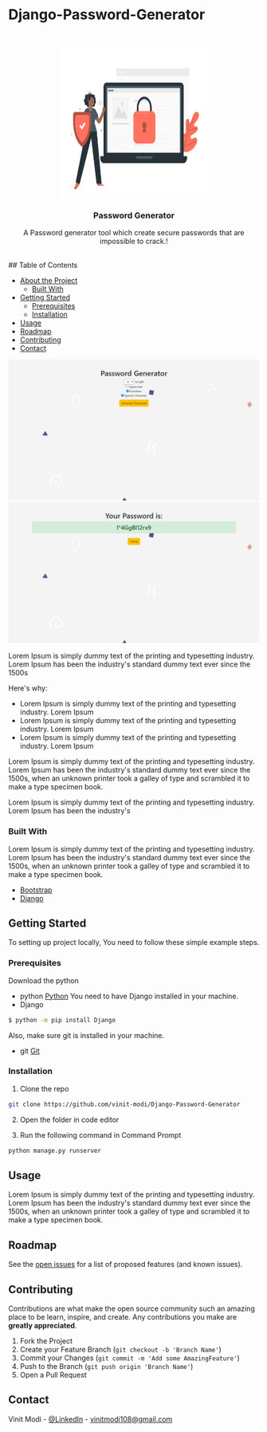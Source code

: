 # Django-Password-Generator

<!-- PROJECT LOGO -->
<br />
<p align="center">
  <a href="https://github.com/vinit-modi/Django-Password-Generator">
    <img src="./static/logo.svg" alt="Logo" width="300" height="300">
  </a>

  <h3 align="center">Password Generator</h3>

  <p align="center">
    A Password generator tool which create secure passwords that are impossible to crack.!
    <br />
  </p>
</p>

<!-- TABLE OF CONTENTS -->
<br>
## Table of Contents

* [About the Project](#about-the-project)
  * [Built With](#built-with)
* [Getting Started](#getting-started)
  * [Prerequisites](#prerequisites)
  * [Installation](#installation)
* [Usage](#usage)
* [Roadmap](#roadmap)
* [Contributing](#contributing)
* [Contact](#contact)

[![Product Name Screen Shot][product-screenshot]](https://github.com/vinit-modi/Django-Password-Generator/blob/master/static/screenshot1.jpg)
[![Product Name Screen Shot][product-screenshot-2]](https://github.com/vinit-modi/Django-Password-Generator/blob/master/static/screenshot2.jpg)


[product-screenshot]: /static/screenshot1.jpg
[product-screenshot-2]: /static/screenshot2.jpg


Lorem Ipsum is simply dummy text of the printing and typesetting industry. Lorem Ipsum has been the industry's standard dummy text ever since the 1500s

Here's why:
* Lorem Ipsum is simply dummy text of the printing and typesetting industry. Lorem Ipsum
* Lorem Ipsum is simply dummy text of the printing and typesetting industry. Lorem Ipsum
* Lorem Ipsum is simply dummy text of the printing and typesetting industry. Lorem Ipsum

Lorem Ipsum is simply dummy text of the printing and typesetting industry. Lorem Ipsum has been the industry's standard dummy text ever since the 1500s, when an unknown printer took a galley of type and scrambled it to make a type specimen book. 

Lorem Ipsum is simply dummy text of the printing and typesetting industry. Lorem Ipsum has been the industry's

### Built With
Lorem Ipsum is simply dummy text of the printing and typesetting industry. Lorem Ipsum has been the industry's standard dummy text ever since the 1500s, when an unknown printer took a galley of type and scrambled it to make a type specimen book.
* [Bootstrap](https://getbootstrap.com)
* [Django](https://www.djangoproject.com/)

<!-- GETTING STARTED -->
## Getting Started

To setting up project locally, You need to follow these simple example steps.

### Prerequisites

Download the python
* python
[Python](https://www.python.org/downloads/)
You need to have Django installed in your machine.
* Django
```sh
$ python -m pip install Django
```
Also, make sure git is installed in your machine.
* git
[Git](https://git-scm.com/book/en/v2/Getting-Started-Installing-Git)

### Installation

1. Clone the repo
```sh
git clone https://github.com/vinit-modi/Django-Password-Generator
```
2. Open the folder in code editor

3. Run the following command in Command Prompt
```sh
python manage.py runserver
```
<!-- USAGE EXAMPLES -->
## Usage

Lorem Ipsum is simply dummy text of the printing and typesetting industry. Lorem Ipsum has been the industry's standard dummy text ever since the 1500s, when an unknown printer took a galley of type and scrambled it to make a type specimen book.


<!-- ROADMAP -->
## Roadmap

See the [open issues](https://github.com/vinit-modi/Django-Password-Generator/issues) for a list of proposed features (and known issues).



<!-- CONTRIBUTING -->
## Contributing

Contributions are what make the open source community such an amazing place to be learn, inspire, and create. Any contributions you make are **greatly appreciated**.

1. Fork the Project
2. Create your Feature Branch (`git checkout -b 'Branch Name'`)
3. Commit your Changes (`git commit -m 'Add some AmazingFeature'`)
4. Push to the Branch (`git push origin 'Branch Name'`)
5. Open a Pull Request

<!-- CONTACT -->
## Contact

Vinit Modi - [@LinkedIn](https://www.linkedin.com/in/vinit-modi/) - vinitmodi108@gmail.com


